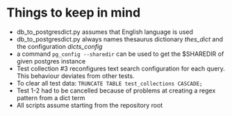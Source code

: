# Things to keep in mind
* db_to_postgresdict.py assumes that English language is used
* db_to_postgresdict.py always names thesaurus dictionary *thes_dict* and the configuration *dicts_config*
* a command `pg_config --sharedir` can be used to get the $SHAREDIR of given postgres instance
* Test collection #3 reconfigures text search configuration for each query. This behaviour deviates from other tests.
* To clear all test data: `TRUNCATE TABLE test_collections CASCADE;`
* Test 1-2 had to be cancelled because of problems at creating a regex pattern from a dict term
* All scripts assume starting from the repository root